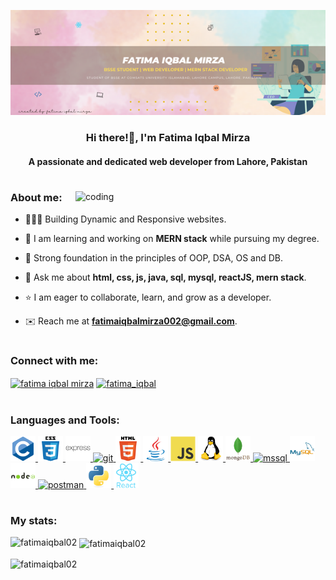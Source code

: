 ![logo](https://github.com/fatimaiqbal02/fatimaiqbal02/blob/main/fatimaIqbalMirza.png)

<h3 align="center">Hi there!👋, I'm Fatima Iqbal Mirza</h3>
<h4 align="center">A passionate and dedicated web developer from Lahore, Pakistan</h4>

# 
<img align="right" alt="coding" width="400" src="https://user-images.githubusercontent.com/59734313/157189039-c09b3e38-9f42-42c0-ab54-14f1574190a7.gif">

<h3 align="left">About me:</h3>

- 👩🏻‍💻 Building Dynamic and Responsive websites.
  
- 🌱 I am learning and working on **MERN stack** while pursuing my degree.

- 🔧 Strong foundation in the principles of OOP, DSA, OS and DB.

- 💬 Ask me about **html, css, js, java, sql, mysql, reactJS, mern stack**.
  
- ⭐ I am eager to collaborate, learn, and grow as a developer.

- ✉️ Reach me at **fatimaiqbalmirza002@gmail.com**.

#
<h3 align="left">Connect with me:</h3>
<p align="left">
<a href="https://www.linkedin.com/in/fatima-iqbal-1b47a5269" target="blank"><img align="center" src="https://raw.githubusercontent.com/rahuldkjain/github-profile-readme-generator/master/src/images/icons/Social/linked-in-alt.svg" alt="fatima iqbal mirza" height="30" width="40" /></a>
<a href="https://www.leetcode.com/fatima_iqbal" target="blank"><img align="center" src="https://raw.githubusercontent.com/rahuldkjain/github-profile-readme-generator/master/src/images/icons/Social/leet-code.svg" alt="fatima_iqbal" height="30" width="40" /></a>
</p>

# 
<h3 align="left">Languages and Tools:</h3>
<p align="left"> <a href="https://www.cprogramming.com/" target="_blank" rel="noreferrer"> <img src="https://raw.githubusercontent.com/devicons/devicon/master/icons/c/c-original.svg" alt="c" width="40" height="40"/> </a> <a href="https://www.w3schools.com/css/" target="_blank" rel="noreferrer"> <img src="https://raw.githubusercontent.com/devicons/devicon/master/icons/css3/css3-original-wordmark.svg" alt="css3" width="40" height="40"/> </a> <a href="https://expressjs.com" target="_blank" rel="noreferrer"> <img src="https://raw.githubusercontent.com/devicons/devicon/master/icons/express/express-original-wordmark.svg" alt="express" width="40" height="40"/> </a> <a href="https://git-scm.com/" target="_blank" rel="noreferrer"> <img src="https://www.vectorlogo.zone/logos/git-scm/git-scm-icon.svg" alt="git" width="40" height="40"/> </a> <a href="https://www.w3.org/html/" target="_blank" rel="noreferrer"> <img src="https://raw.githubusercontent.com/devicons/devicon/master/icons/html5/html5-original-wordmark.svg" alt="html5" width="40" height="40"/> </a> <a href="https://www.java.com" target="_blank" rel="noreferrer"> <img src="https://raw.githubusercontent.com/devicons/devicon/master/icons/java/java-original.svg" alt="java" width="40" height="40"/> </a> <a href="https://developer.mozilla.org/en-US/docs/Web/JavaScript" target="_blank" rel="noreferrer"> <img src="https://raw.githubusercontent.com/devicons/devicon/master/icons/javascript/javascript-original.svg" alt="javascript" width="40" height="40"/> </a> <a href="https://www.linux.org/" target="_blank" rel="noreferrer"> <img src="https://raw.githubusercontent.com/devicons/devicon/master/icons/linux/linux-original.svg" alt="linux" width="40" height="40"/> </a> <a href="https://www.mongodb.com/" target="_blank" rel="noreferrer"> <img src="https://raw.githubusercontent.com/devicons/devicon/master/icons/mongodb/mongodb-original-wordmark.svg" alt="mongodb" width="40" height="40"/> </a> <a href="https://www.microsoft.com/en-us/sql-server" target="_blank" rel="noreferrer"> <img src="https://www.svgrepo.com/show/303229/microsoft-sql-server-logo.svg" alt="mssql" width="40" height="40"/> </a> <a href="https://www.mysql.com/" target="_blank" rel="noreferrer"> <img src="https://raw.githubusercontent.com/devicons/devicon/master/icons/mysql/mysql-original-wordmark.svg" alt="mysql" width="40" height="40"/> </a> <a href="https://nodejs.org" target="_blank" rel="noreferrer"> <img src="https://raw.githubusercontent.com/devicons/devicon/master/icons/nodejs/nodejs-original-wordmark.svg" alt="nodejs" width="40" height="40"/> </a> <a href="https://postman.com" target="_blank" rel="noreferrer"> <img src="https://www.vectorlogo.zone/logos/getpostman/getpostman-icon.svg" alt="postman" width="40" height="40"/> </a> <a href="https://www.python.org" target="_blank" rel="noreferrer"> <img src="https://raw.githubusercontent.com/devicons/devicon/master/icons/python/python-original.svg" alt="python" width="40" height="40"/> </a> <a href="https://reactjs.org/" target="_blank" rel="noreferrer"> <img src="https://raw.githubusercontent.com/devicons/devicon/master/icons/react/react-original-wordmark.svg" alt="react" width="40" height="40"/> </a> </p>

# 
<h3 align="left">My stats:</h3>

<p><img align="left" src="https://github-readme-stats.vercel.app/api/top-langs?username=fatimaiqbal02&show_icons=true&locale=en&layout=compact" alt="fatimaiqbal02" /></p>

<p>&nbsp;<img align="center" src="https://github-readme-stats.vercel.app/api?username=fatimaiqbal02&show_icons=true&locale=en" alt="fatimaiqbal02" /></p>

<p><img align="center" src="https://github-readme-streak-stats.herokuapp.com/?user=fatimaiqbal02&" alt="fatimaiqbal02" /></p>
